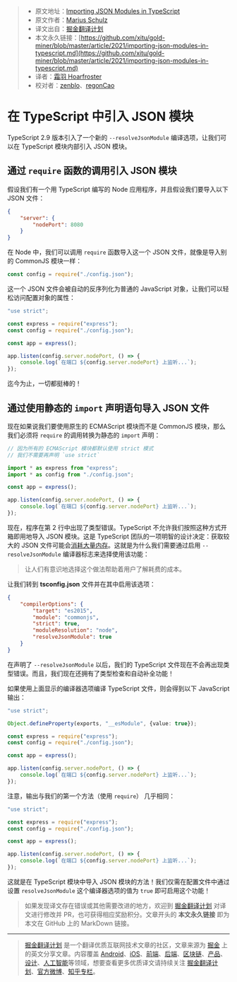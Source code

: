 > * 原文地址：[Importing JSON Modules in TypeScript](https://mariusschulz.com/blog/importing-json-modules-in-typescript)
> * 原文作者：[Marius Schulz](https://mariusschulz.com/)
> * 译文出自：[掘金翻译计划](https://github.com/xitu/gold-miner)
> * 本文永久链接：[https://github.com/xitu/gold-miner/blob/master/article/2021/importing-json-modules-in-typescript.md](https://github.com/xitu/gold-miner/blob/master/article/2021/importing-json-modules-in-typescript.md)
> * 译者：[霜羽 Hoarfroster](https://github.com/PassionPenguin)
> * 校对者：[zenblo](https://github.com/zenblo)、[regonCao](https://github.com/regon-cao)

# 在 TypeScript 中引入 JSON 模块

TypeScript 2.9 版本引入了一个新的 `--resolveJsonModule` 编译选项，让我们可以在 TypeScript 模块内部引入 JSON 模块。

## 通过 `require` 函数的调用引入 JSON 模块

假设我们有一个用 TypeScript 编写的 Node 应用程序，并且假设我们要导入以下 JSON 文件：

```json
{
    "server": {
        "nodePort": 8080
    }
}
```

在 Node 中，我们可以调用 `require` 函数导入这一个 JSON 文件，就像是导入别的 CommonJS 模块一样：

```typescript
const config = require("./config.json");
```

这一个 JSON 文件会被自动的反序列化为普通的 JavaScript 对象，让我们可以轻松访问配置对象的属性：

```typescript
"use strict";

const express = require("express");
const config = require("./config.json");

const app = express();

app.listen(config.server.nodePort, () => {
    console.log(`在端口 ${config.server.nodePort} 上监听...`);
});
```

迄今为止，一切都挺棒的！

## 通过使用静态的 `import` 声明语句导入 JSON 文件

现在如果说我们要使用原生的 ECMAScript 模块而不是 CommonJS 模块，那么我们必须将 `require` 的调用转换为静态的 `import` 声明：

```typescript
// 因为所有的 ECMAScript 模块都默认使用 strict 模式
// 我们不需要再声明 `use strict`

import * as express from "express";
import * as config from "./config.json";

const app = express();

app.listen(config.server.nodePort, () => {
    console.log(`在端口 ${config.server.nodePort} 上监听...`);
});
```

现在，程序在第 2 行中出现了类型错误。TypeScript 不允许我们按照这种方式开箱即用地导入 JSON 模块。这是 TypeScript 团队的一项明智的设计决定：获取较大的 JSON 文件可能会[消耗大量内存](https://github.com/Microsoft/TypeScript/pull/22167#issuecomment-385479553)。这就是为什么我们需要通过启用 `--resolveJsonModule` 编译器标志来选择使用该功能：

> 让人们有意识地选择这个做法帮助着用户了解耗费的成本。

让我们转到 **tsconfig.json** 文件并在其中启用该选项：

```json
{
    "compilerOptions": {
        "target": "es2015",
        "module": "commonjs",
        "strict": true,
        "moduleResolution": "node",
        "resolveJsonModule": true
    }
}
```

在声明了 `--resolveJsonModule` 以后，我们的 TypeScript 文件现在不会再出现类型错误。而且，我们现在还拥有了类型检查和自动补全功能！

如果使用上面显示的编译器选项编译 TypeScript 文件，则会得到以下 JavaScript 输出：

```typescript
"use strict";

Object.defineProperty(exports, "__esModule", {value: true});

const express = require("express");
const config = require("./config.json");

const app = express();

app.listen(config.server.nodePort, () => {
    console.log(`在端口 ${config.server.nodePort} 上监听...`);
});
```

注意，输出与我们的第一个方法（使用 `require`） 几乎相同：

```typescript
"use strict";

const express = require("express");
const config = require("./config.json");

const app = express();

app.listen(config.server.nodePort, () => {
    console.log(`在端口 ${config.server.nodePort} 上监听...`);
});
```

这就是在 TypeScript 模块中导入 JSON 模块的方法！我们仅需在配置文件中通过设置 `resolveJsonModule` 这个编译器选项的值为 `true` 即可启用这个功能！

> 如果发现译文存在错误或其他需要改进的地方，欢迎到 [掘金翻译计划](https://github.com/xitu/gold-miner) 对译文进行修改并 PR，也可获得相应奖励积分。文章开头的 **本文永久链接** 即为本文在 GitHub 上的 MarkDown 链接。

---

> [掘金翻译计划](https://github.com/xitu/gold-miner) 是一个翻译优质互联网技术文章的社区，文章来源为 [掘金](https://juejin.im) 上的英文分享文章。内容覆盖 [Android](https://github.com/xitu/gold-miner#android)、[iOS](https://github.com/xitu/gold-miner#ios)、[前端](https://github.com/xitu/gold-miner#前端)、[后端](https://github.com/xitu/gold-miner#后端)、[区块链](https://github.com/xitu/gold-miner#区块链)、[产品](https://github.com/xitu/gold-miner#产品)、[设计](https://github.com/xitu/gold-miner#设计)、[人工智能](https://github.com/xitu/gold-miner#人工智能)等领域，想要查看更多优质译文请持续关注 [掘金翻译计划](https://github.com/xitu/gold-miner)、[官方微博](http://weibo.com/juejinfanyi)、[知乎专栏](https://zhuanlan.zhihu.com/juejinfanyi)。

